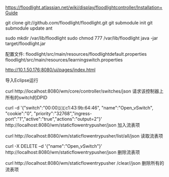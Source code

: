 https://floodlight.atlassian.net/wiki/display/floodlightcontroller/Installation+Guide

git clone git://github.com/floodlight/floodlight.git
git submodule init
git submodule update
ant

sudo mkdir /var/lib/floodlight
sudo chmod 777 /var/lib/floodlight
java -jar target/floodlight.jar

配置文件:
floodlight/src/main/resources/floodlightdefault.properties
floodlight/src/main/resources/learningswitch.properties

http://10.1.50.176:8080/ui/pages/index.html


导入Eclipse运行

curl http://localhost:8080/wm/core/controller/switches/json
请求该控制器上所有的switch的DPID

curl -d '{"switch":"00:00:de:c1:43:9b:64:46", "name":"Open_vSwitch", "cookie":"0", "priority":"32768","ingress-port":"1","active":"true","actions":"output=2"}' http://localhost:8080/wm/staticflowentrypusher/json
加入流表项

curl http://localhost:8080/wm/staticflowentrypusher/list/all/json
读取流表项

curl -X DELETE –d '{"name":"Open_vSwitch"}' http://localhost:8080/wm/staticflowentrypusher/json
删除流表项

curl http://localhost:8080/wm/staticflowentrypusher /clear/<dpid>/json
删除所有的流表项


